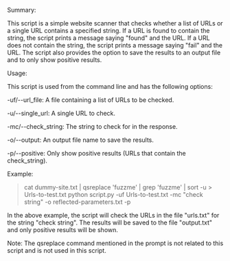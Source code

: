 Summary:

This script is a simple website scanner that checks whether a list of URLs or a single URL contains a specified string. If a URL is found to contain the string, the script prints a message saying "found" and the URL. If a URL does not contain the string, the script prints a message saying "fail" and the URL. The script also provides the option to save the results to an output file and to only show positive results.

Usage:

This script is used from the command line and has the following options:

-uf/--url_file: A file containing a list of URLs to be checked.

-u/--single_url: A single URL to check.

-mc/--check_string: The string to check for in the response.

-o/--output: An output file name to save the results.

-p/--positive: Only show positive results (URLs that contain the check_string).

Example:

> cat dummy-site.txt | qsreplace 'fuzzme' | grep 'fuzzme' | sort -u > Urls-to-test.txt
> python script.py -uf Urls-to-test.txt -mc "check string" -o reflected-parameters.txt -p

In the above example, the script will check the URLs in the file "urls.txt" for the string "check string". The results will be saved to the file "output.txt" and only positive results will be shown.

Note: The qsreplace command mentioned in the prompt is not related to this script and is not used in this script.




